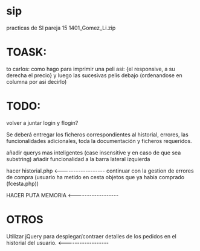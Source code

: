 # sip
practicas de SI
pareja 15
1401_Gomez_Li.zip

# TOASK:

to carlos: como hago para imprimir una peli asi: {el responsive, a su derecha el precio} y luego las sucesivas pelis debajo (ordenandose en columna por asi decirlo)






# TODO:

volver a juntar login y flogin?

Se deberá entregar los ficheros correspondientes al historial, errores, las
funcionalidades adicionales, toda la documentación y ficheros requeridos.

añadir querys mas inteligentes (case insensitive y en caso de que sea substring)
añadir funcionalidad a la barra lateral izquierda

hacer historial.php <------------------
continuar con la gestion de errores de compra (usuario ha metido en cesta objetos que ya habia comprado (fcesta.php))




HACER PUTA MEMORIA <------------------








# OTROS
Utilizar jQuery para desplegar/contraer detalles de los pedidos en el historial del usuario.  <------------------